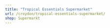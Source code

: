 ```yaml
---
title: "Tropical Essentials Supermarket"
url: /croydon/tropical-essentials-supermarket/
shop: Supermarkt
---
```

